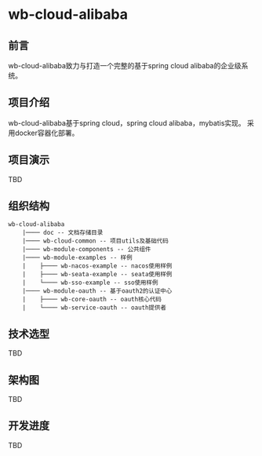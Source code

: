 # wb-cloud-alibaba
## 前言
wb-cloud-alibaba致力与打造一个完整的基于spring cloud alibaba的企业级系统。

## 项目介绍
wb-cloud-alibaba基于spring cloud，spring cloud alibaba，mybatis实现。
采用docker容器化部署。

## 项目演示
TBD 

## 组织结构
~~~
wb-cloud-alibaba
    |──── doc -- 文档存储目录
    |──── wb-cloud-common -- 项目utils及基础代码
    |──── wb-module-components -- 公共组件
    |──── wb-module-examples -- 样例
    |    ├──── wb-nacos-example -- nacos使用样例
    |    ├──── wb-seata-example -- seata使用样例
    |    └──── wb-sso-example -- sso使用样例
    |──── wb-module-oauth -- 基于oauth2的认证中心
    |    ├──── wb-core-oauth -- oauth核心代码
    |    └──── wb-service-oauth -- oauth提供者
~~~

## 技术选型
TBD

## 架构图
TBD

## 开发进度
TBD



